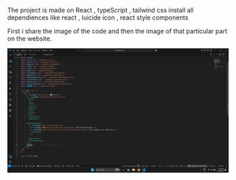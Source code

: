 The project is made on React , typeScript , tailwind css 
install all dependiences like react , luicide icon , react style components

First i share the image of the code and then the image of that particular part on the website.

![alt text](https://github.com/Harshit001-ctrl/Register-task/blob/101cc9ee413328296a8a2ff8f9940ca20bf53634/app.png)
